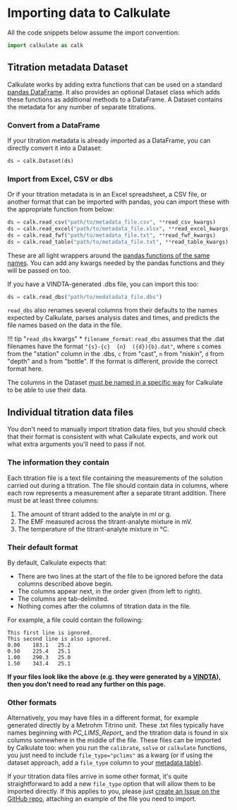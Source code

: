 # Importing data to Calkulate

All the code snippets below assume the import convention:

```python
import calkulate as calk
```

## Titration metadata Dataset

Calkulate works by adding extra functions that can be used on a standard [pandas DataFrame](https://pandas.pydata.org/pandas-docs/stable/reference/api/pandas.DataFrame.html).  It also provides an optional Dataset class which adds these functions as additional methods to a DataFrame.  A Dataset contains the metadata for any number of separate titrations.

### Convert from a DataFrame

If your titration metadata is already imported as a DataFrame, you can directly convert it into a Dataset:

```python
ds = calk.Dataset(ds)
```

### Import from Excel, CSV or dbs

Or if your titration metadata is in an Excel spreadsheet, a CSV file, or another format that can be imported with pandas, you can import these with the appropriate function from below:

```python
ds = calk.read_csv("path/to/metadata_file.csv", **read_csv_kwargs)
ds = calk.read_excel("path/to/metadata_file.xlsx", **read_excel_kwargs)
ds = calk.read_fwf("path/to/metadata_file.txt", **read_fwf_kwargs)
ds = calk.read_table("path/to/metadata_file.txt", **read_table_kwargs)
```

These are all light wrappers around the [pandas functions of the same names](https://pandas.pydata.org/pandas-docs/stable/reference/io.html).  You can add any kwargs needed by the pandas functions and they will be passed on too.

If you have a VINDTA-generated .dbs file, you can import this too:

```python
ds = calk.read_dbs("path/to/medatadata_file.dbs")
```

`read_dbs` also renames several columns from their defaults to the names expected by Calkulate, parses analysis dates and times, and predicts the file names based on the data in the file.

!!! tip "`read_dbs` kwargs"
    * `filename_format`: `read_dbs` assumes that the .dat filenames have the format `"{s}-{c}  {n}  ({d}){b}.dat"`, where `s` comes from the "station" column in the .dbs, `c` from "cast", `n` from "niskin", `d` from "depth" and `b` from "bottle".  If the format is different, provide the correct format here.

The columns in the Dataset [must be named in a specific way](../metadata/#dataset-column-names) for Calkulate to be able to use their data.

## Individual titration data files

You don't need to manually import titration data files, but you should check that their format is consistent with what Calkulate expects, and work out what extra arguments you'll need to pass if not.

### The information they contain

Each titration file is a text file containing the measurements of the solution carried out during a titration.  The file should contain data in columns, where each row represents a measurement after a separate titrant addition.  There must be at least three columns:

  1. The amount of titrant added to the analyte in ml or g.
  2. The EMF measured across the titrant-analyte mixture in mV.
  3. The temperature of the titrant-analyte mixture in °C.

### Their default format

By default, Calkulate expects that:

  * There are two lines at the start of the file to be ignored before the data columns described above begin.
  * The columns appear next, in the order given (from left to right).
  * The columns are tab-delimited.
  * Nothing comes after the columns of titration data in the file.

For example, a file could contain the following:

    This first line is ignored.
    This second line is also ignored.
    0.00    183.1   25.2
    0.50    225.4   25.1
    1.00    290.3   25.0
    1.50    343.4   25.1

**If your files look like the above (e.g. they were generated by a [VINDTA](http://www.marianda.com/index.php?site=products&subsite=vindta3c)), then you don't need to read any further on this page.**

### Other formats

Alternatively, you may have files in a different format, for example generated directly by a Metrohm Titrino unit.  These .txt files typically have names beginning with *PC_LIMS_Report_* and the titration data is found in six columns somewhere in the middle of the file.  These files can be imported by Calkulate too: when you run the `calibrate`, `solve` or `calkulate` functions, you just need to include `file_type="pclims"` as a kwarg (or if using the dataset approach, add a `file_type` column to your [metadata table](../metadata/#optional-columns)).

If your titration data files arrive in some other format, it's quite straightforward to add a new `file_type` option that will allow them to be imported directly.  If this applies to you, please just [create an Issue on the GitHub repo](https://github.com/mvdh7/calkulate/issues/new), attaching an example of the file you need to import.

